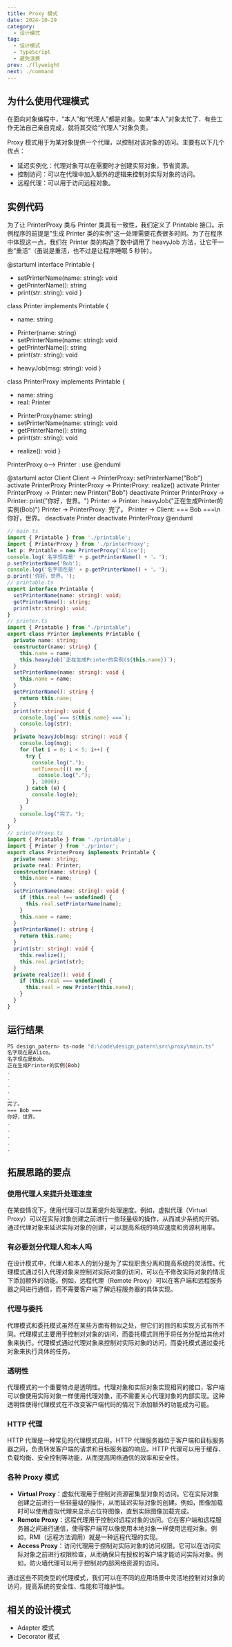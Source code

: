 ```yaml
---
title: Proxy 模式
date: 2024-10-29
category:
  - 设计模式
tag:
  - 设计模式
  - TypeScript
  - 避免浪费
prev: ./flyweight
next: ./command
---
```



## 为什么使用代理模式

在面向对象编程中，“本人”和“代理人”都是对象。如果“本人”对象太忙了．有些工作无法自己亲自完成，就将其交给“代理人"对象负责。
<!-- more -->

Proxy 模式用于为某对象提供一个代理，以控制对该对象的访问。主要有以下几个优点：
- 延迟实例化：代理对象可以在需要时才创建实际对象，节省资源。
- 控制访问：可以在代理中加入额外的逻辑来控制对实际对象的访问。
- 远程代理：可以用于访问远程对象。

## 实例代码

为了让 PrinterProxy 类与 Printer 类具有一致性，我们定义了 Printable 接口。示例程序的前提是"生成 Printer 类的实例"这一处理需要花费很多时间。为了在程序中体现这一点，我们在 Printer 类的构造了数中调用了 heavyJob 方法，让它干一些“重活”（虽说是重活，也不过是让程序睡眠 5 秒钟）。

@startuml
interface Printable {
  + setPrinterName(name: string): void
  + getPrinterName(): string
  + print(str: string): void
}

class Printer implements Printable {
  - name: string
  + Printer(name: string)
  + setPrinterName(name: string): void
  + getPrinterName(): string
  + print(str: string): void
  - heavyJob(msg: string): void
}

class PrinterProxy implements Printable {
  - name: string
  - real: Printer
  + PrinterProxy(name: string)
  + setPrinterName(name: string): void
  + getPrinterName(): string
  + print(str: string): void
  - realize(): void
}

PrinterProxy o--> Printer : use
@enduml

@startuml
actor Client
Client -> PrinterProxy: setPrinterName("Bob")
activate PrinterProxy
PrinterProxy -> PrinterProxy: realize()
activate Printer
PrinterProxy -> Printer: new Printer("Bob")
deactivate Printer
PrinterProxy -> Printer: print("你好，世界。")
Printer -> Printer: heavyJob("正在生成Printer的实例(Bob)")
Printer -> PrinterProxy: 完了。
Printer -> Client: === Bob ===\n你好，世界。
deactivate Printer
deactivate PrinterProxy
@enduml

```ts
// main.ts
import { Printable } from './printable';
import { PrinterProxy } from './printerProxy';
let p: Printable = new PrinterProxy('Alice');
console.log('名字现在是' + p.getPrinterName() + '。');
p.setPrinterName('Bob');
console.log('名字现在是' + p.getPrinterName() + '。');
p.print('你好，世界。');
// printable.ts
export interface Printable {
  setPrinterName(name: string): void;
  getPrinterName(): string;
  print(str:string): void;
}
// printer.ts
import { Printable } from "./printable";
export class Printer implements Printable {
  private name: string;
  constructor(name: string) {
    this.name = name;
    this.heavyJob(`正在生成Printer的实例(${this.name})`);
  }
  setPrinterName(name: string): void {
    this.name = name;
  }
  getPrinterName(): string {
    return this.name;
  }
  print(str:string): void {
    console.log(`=== ${this.name} ===`);
    console.log(str);
  }
  private heavyJob(msg: string): void {
    console.log(msg);
    for (let i = 0; i < 5; i++) {
      try {
        console.log(".");
        setTimeout(() => {
          console.log(".");
        }, 1000);
      } catch (e) {
        console.log(e);
      }
    }
    console.log("完了。");
  }
}
// printerProxy.ts
import { Printable } from './printable';
import { Printer } from './printer';
export class PrinterProxy implements Printable {
  private name: string;
  private real: Printer;
  constructor(name: string) {
    this.name = name;
  }
  setPrinterName(name: string): void {
    if (this.real !== undefined) {
      this.real.setPrinterName(name);
    }
    this.name = name;
  }
  getPrinterName(): string {
    return this.name;
  }
  print(str: string): void {
    this.realize();
    this.real.print(str);
  }
  private realize(): void {
    if (this.real === undefined) {
      this.real = new Printer(this.name);
    }
  }
}
```


## 运行结果
```sh
PS design_patern> ts-node "d:\code\design_patern\src\proxy\main.ts"
名字现在是Alice。
名字现在是Bob。
正在生成Printer的实例(Bob)
.
.
.
.
.
完了。
=== Bob ===
你好，世界。
.
.
.
.
.
```

## 拓展思路的要点

### 使用代理人来提升处理速度
在某些情况下，使用代理可以显著提升处理速度。例如，虚拟代理（Virtual Proxy）可以在实际对象创建之前进行一些轻量级的操作，从而减少系统的开销。通过代理对象来延迟实际对象的创建，可以提高系统的响应速度和资源利用率。

### 有必要划分代理人和本人吗
在设计模式中，代理人和本人的划分是为了实现职责分离和提高系统的灵活性。代理模式通过引入代理对象来控制对实际对象的访问，可以在不修改实际对象的情况下添加额外的功能。例如，远程代理（Remote Proxy）可以在客户端和远程服务器之间进行通信，而不需要客户端了解远程服务器的具体实现。

### 代理与委托
代理模式和委托模式虽然在某些方面有相似之处，但它们的目的和实现方式有所不同。代理模式主要用于控制对对象的访问，而委托模式则用于将任务分配给其他对象来执行。代理模式通过代理对象来控制对实际对象的访问，而委托模式通过委托对象来执行具体的任务。

### 透明性
代理模式的一个重要特点是透明性。代理对象和实际对象实现相同的接口，客户端可以像使用实际对象一样使用代理对象，而不需要关心代理对象的内部实现。这种透明性使得代理模式在不改变客户端代码的情况下添加额外的功能成为可能。

### HTTP 代理
HTTP 代理是一种常见的代理模式应用。HTTP 代理服务器位于客户端和目标服务器之间，负责转发客户端的请求和目标服务器的响应。HTTP 代理可以用于缓存、负载均衡、安全控制等功能，从而提高网络通信的效率和安全性。

### 各种 Proxy 模式
+ **Virtual Proxy**：虚拟代理用于控制对资源密集型对象的访问。它在实际对象创建之前进行一些轻量级的操作，从而延迟实际对象的创建。例如，图像加载时可以使用虚拟代理来显示占位符图像，直到实际图像加载完成。
+ **Remote Proxy**：远程代理用于控制对远程对象的访问。它在客户端和远程服务器之间进行通信，使得客户端可以像使用本地对象一样使用远程对象。例如，RMI（远程方法调用）就是一种远程代理的实现。
+ **Access Proxy**：访问代理用于控制对实际对象的访问权限。它可以在访问实际对象之前进行权限检查，从而确保只有授权的客户端才能访问实际对象。例如，防火墙代理可以用于控制对内部网络资源的访问。

通过这些不同类型的代理模式，我们可以在不同的应用场景中灵活地控制对对象的访问，提高系统的安全性、性能和可维护性。

## 相关的设计模式
+ Adapter 模式
+ Decorator 模式
